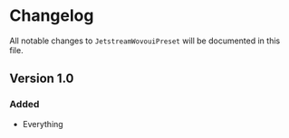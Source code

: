 # Changelog

All notable changes to `JetstreamWovouiPreset` will be documented in this file.

## Version 1.0

### Added
- Everything
